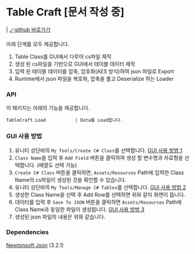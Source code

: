 # Table Craft [문서 작성 중]
| [🪄github 바로가기][git]

아래 단계를 모두 제공합니다.
1. Table Class를 GUI에서 다루어 cs파일 제작
2. 생성 된 cs파일을 기반으로 GUI에서 테이블 데이터 제작
3. 입력 된 테이블 데이터를 압축, 암호화(AES 방식)하여 json 파일로 Export
4. Runtime에서 json 파일을 복호화, 압축을 풀고 Deserialize 하는 Loader

### API

이 패키지는 아래의 기능을 제공합니다.

    TableCraft.Load           | Data를 Load합니다. 

### GUI 사용 방법

1. 유니티 상단바의 `My Tools/Create C# Class`를 선택합니다.
[GUI 사용 방법 1]
2. `Class Name`을 입력 후 `Add Field` 버튼을 클릭하여 생성 할 변수명과 자료형을 선택합니다. (배열도 선택 가능)
3. `Create C# Class` 버튼을 클릭하면, `Assets/Resources` Path에 입력한 Class Name의 cs파일이 생성된 것을 확인할 수 있습니다.
4. 유니티 상단바의 `My Tools/Manage C# Tables`를 선택합니다.
[GUI 사용 방법 2]
5. 생성한 Class Name을 선택 후 Add Row를 선택하면 위와 같이 화면이 뜹니다.
6. 데이터를 입력 후 `Save To JSON` 버튼을 클릭하면 `Assets/Resources` Path에 Class Name과 동일한 파일이 생성됩니다.
[GUI 사용 방법 3]
7. 생성된 json 파일의 내용은 위와 같습니다.


### Dependencies
[Newtonsoft Json](https://github.com/needle-mirror/com.unity.nuget.newtonsoft-json#3.2.1) (3.2.1)


[git]: https://github.com/achieveonepark/TableCraft

[GUI 사용 방법 1]: ./Captures/capture1.png
[GUI 사용 방법 2]: ./Captures/capture2.png
[GUI 사용 방법 3]: ./Captures/capture3.png